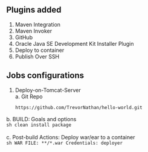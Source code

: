 ## Plugins added
1. Maven Integration
1. Maven Invoker
1. GitHub 
1. Oracle Java SE Development Kit Installer Plugin
1. Deploy to container
1. Publish Over SSH

## Jobs configurations
1. Deploy-on-Tomcat-Server
    <br>
  a. Git Repo
    ```sh
   https://github.com/TrevorNathan/hello-world.git
    ```
  b. BUILD: Goals and options
  <br>
    ```sh
    clean install package
    ```
    <br><br>
  c. Post-build Actions: Deploy war/ear to a container
  <br>
    ```sh
    WAR FILE: **/*.war
    Credentials: deployer
    ```
